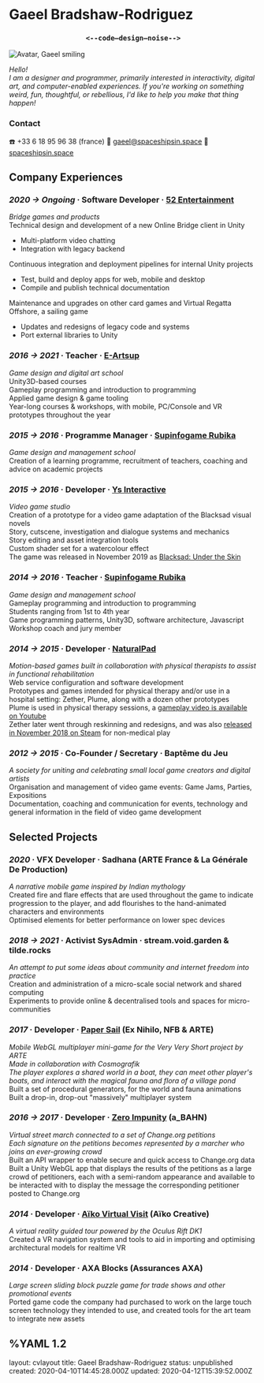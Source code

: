 <div class="head">
<h1> Gaeel Bradshaw-Rodriguez </h1>
<h3> <center><strong><code><--code—design—noise--></code></strong></center> </h3>
</div>

![Avatar, Gaeel smiling](/images/avatar-coffee.png)

<p class="spacer"></p>

<div class="contacth">

<div class="intro">

*Hello!*   
*I am a designer and programmer, primarily interested in interactivity, digital art, and computer-enabled experiences. If you're working on something weird, fun, thoughtful, or rebellious, I'd like to help you make that thing happen!*

</div>

<h3> Contact </h3>
☎️ +33 6 18 95 96 38 (france)   
💌 <a href="mailto:gaeel@spaceshipsin.space">gaeel@spaceshipsin.space</a>   
🚀 <a href="/">spaceshipsin.space</a>  
</div>

<p class="spacer"></p>

## Company Experiences
### *2020 -> Ongoing* · Software Developer · [**52 Entertainment**](https://www.52-entertainment.com/)
*Bridge games and products*   
Technical design and development of a new Online Bridge client in Unity
 - Multi-platform video chatting
 - Integration with legacy backend

Continuous integration and deployment pipelines for internal Unity projects
 - Test, build and deploy apps for web, mobile and desktop
 - Compile and publish technical documentation

Maintenance and upgrades on other card games and Virtual Regatta Offshore, a sailing game
 - Updates and redesigns of legacy code and systems
 - Port external libraries to Unity

### *2016 -> 2021* · Teacher · [**E-Artsup**](https://www.e-artsup.net/ecole-graphisme-design-infographie-lille.aspx)
*Game design and digital art school*   
Unity3D-based courses   
Gameplay programming and introduction to programming   
Applied game design & game tooling   
Year-long courses & workshops, with mobile, PC/Console and VR prototypes throughout the year


### *2015 -> 2016* · Programme Manager · [**Supinfogame Rubika**](https://rubika-edu.com/)
*Game design and management school*   
Creation of a learning programme, recruitment of teachers, coaching and advice on academic projects


### *2015 -> 2016* · Developer · [**Ys Interactive**](http://studioysinteractive.com/)
*Video game studio*   
Creation of a prototype for a video game adaptation of the Blacksad visual novels  
Story, cutscene, investigation and dialogue systems and mechanics  
Story editing and asset integration tools     
Custom shader set for a watercolour effect    
The game was released in November 2019 as [Blacksad: Under the Skin](https://www.mobygames.com/game/windows/blacksad-under-the-skin)

### *2014 -> 2016* · Teacher · [**Supinfogame Rubika**](https://rubika-edu.com/)
*Game design and management school*   
Gameplay programming and introduction to programming   
Students ranging from 1st to 4th year   
Game programming patterns, Unity3D, software architecture, Javascript   
Workshop coach and jury member   


### *2014 -> 2015* · Developer · [**NaturalPad**](http://www.naturalpad.fr/en/)
*Motion-based games built in collaboration with physical therapists to assist in functional rehabilitation*   
Web service configuration and software development   
Prototypes and games intended for physical therapy and/or use in a hospital setting:
Zether, Plume, along with a dozen other prototypes   
Plume is used in physical therapy sessions, a [gameplay video is available on Youtube](https://www.youtube.com/watch?v=hfr0D9UwcJg)   
Zether later went through reskinning and redesigns, and was also [released in November 2018 on Steam](https://store.steampowered.com/app/924830/Zether/) for non-medical play


### *2012 -> 2015* · Co-Founder / Secretary · **Baptême du Jeu**
*A society for uniting and celebrating small local game creators and digital artists*   
Organisation and management of video game events: Game Jams, Parties, Expositions   
Documentation, coaching and communication for events, technology and general information in the field of video game development

<p class="spacer break"></p>

## Selected Projects

### *2020* · VFX Developer · **Sadhana** (ARTE France & La Générale De Production)

*A narrative mobile game inspired by Indian mythology*   
Created fire and flare effects that are used throughout the game to indicate progression to the player, and add flourishes to the hand-animated characters and environments    
Optimised elements for better performance on lower spec devices   


### *2018 -> 2021* · Activist SysAdmin · **stream.void.garden & tilde.rocks**

*An attempt to put some ideas about community and internet freedom into practice*  
Creation and administration of a micro-scale social network and shared computing   
Experiments to provide online & decentralised tools and spaces for micro-communities   


### *2017* · Developer · [**Paper Sail**](https://papersail.lab.arte.tv/) (Ex Nihilo, NFB & ARTE)

*Mobile WebGL multiplayer mini-game for the Very Very Short project by ARTE*   
*Made in collaboration with Cosmografik*   
*The player explores a shared world in a boat, they can meet other player's boats, and interact with the magical fauna and flora of a village pond*   
Built a set of procedural generators, for the world and fauna animations   
Built a drop-in, drop-out "massively" multiplayer system


### *2016 -> 2017* · Developer · [**Zero Impunity**](https://zeroimpunity.com/?lang=en) (a_BAHN)
*Virtual street march connected to a set of Change.org petitions*   
*Each signature on the petitions becomes represented by a marcher who joins an ever-growing crowd*   
Built an API wrapper to enable secure and quick access to Change.org data   
Built a Unity WebGL app that displays the results of the petitions as a large crowd of petitioners, each with a semi-random appearance and available to be interacted with to display the message the corresponding petitioner posted to Change.org   


### *2014* · Developer · [**Aïko Virtual Visit**](https://aiko-creative.fr/realite-virtuelle/vr-immobilier.p15) (Aïko Creative)

*A virtual reality guided tour powered by the Oculus Rift DK1*   
Created a VR navigation system and tools to aid in importing and optimising architectural models for realtime VR


### *2014* · Developer · **AXA Blocks** (Assurances AXA)

*Large screen sliding block puzzle game for trade shows and other promotional events*   
Ported game code the company had purchased to work on the large touch screen technology they intended to use, and created tools for the art team to integrate new assets



%YAML 1.2
---
layout: cvlayout
title: Gaeel Bradshaw-Rodriguez
status: unpublished
created: 2020-04-10T14:45:28.000Z
updated: 2020-04-12T15:39:52.000Z
